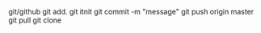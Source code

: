 git/github
    git add.
    git itnit
    git commit -m "message"
    git push origin master
    git pull
    git clone